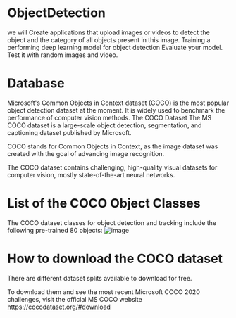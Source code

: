 # ObjectDetection
we will Create applications that upload images or videos to detect the object and the category of all objects present in this image.
Training a performing deep learning model for object detection
Evaluate your model.
Test it with random images and video.
# Database
Microsoft's Common Objects in Context dataset (COCO) is the most popular object detection dataset at the moment. It is widely used to benchmark the performance of computer vision methods.
The COCO Dataset
The MS COCO dataset is a large-scale object detection, segmentation, and captioning dataset published by Microsoft.

COCO stands for Common Objects in Context, as the image dataset was created with the goal of advancing image recognition.

The COCO dataset contains challenging, high-quality visual datasets for computer vision, mostly state-of-the-art neural networks.
# List of the COCO Object Classes
The COCO dataset classes for object detection and tracking include the following pre-trained 80 objects:
![image](https://user-images.githubusercontent.com/80918787/210131839-90dcb3e6-f484-441b-b613-c955a983d0d2.png)
# How to download the COCO dataset
There are different dataset splits available to download for free.

To download them and see the most recent Microsoft COCO 2020 challenges, visit the official MS COCO website https://cocodataset.org/#download


